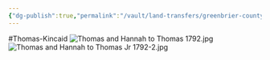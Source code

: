 ```yaml
---
{"dg-publish":true,"permalink":"/vault/land-transfers/greenbrier-county-db-1-pg-151-dated-24-apr-1792-thomas-and-hannah-to-thomas-jr/"}
---
```


#Thomas-Kincaid 
![Thomas and Hannah to Thomas 1792.jpg](/img/user/assets/Thomas%20and%20Hannah%20to%20Thomas%201792.jpg)![Thomas and Hannah to Thomas Jr 1792-2.jpg](/img/user/assets/Thomas%20and%20Hannah%20to%20Thomas%20Jr%201792-2.jpg)
